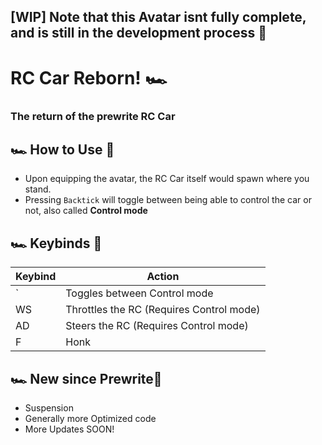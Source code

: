 ## [WIP] Note that this Avatar isnt fully complete, and is still in the development process 🗿
# RC Car Reborn! 🏎️ 
###  The return of the prewrite RC Car
## 🏎️ How to Use 🏁 
* Upon equipping the avatar, the RC Car itself would spawn where you stand.
* Pressing `Backtick` will toggle between being able to control the car or not, also called **Control mode**

## 🏎️ Keybinds 🏁 
| Keybind   | Action |
| --- | ----- |
| ` | Toggles between Control mode |
| WS | Throttles the RC (Requires Control mode) |
| AD | Steers the RC (Requires Control mode) |
| F | Honk |

## 🏎️ New since Prewrite🏁 
* Suspension
* Generally more Optimized code
* More Updates SOON!
